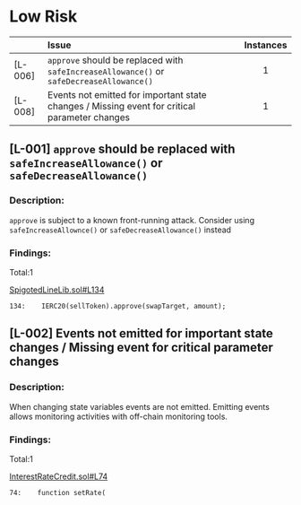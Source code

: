 # Low Risk

| |Issue|Instances|
|-|:-|:-:|
|[L-006]|`approve` should be replaced with `safeIncreaseAllowance()` or `safeDecreaseAllowance()`|1|
|[L-008]|Events not emitted for important state changes / Missing event for critical parameter changes|1|


## [L-001] `approve` should be replaced with `safeIncreaseAllowance()` or `safeDecreaseAllowance()`

### Description:
`approve` is subject to a known front-running attack. Consider using `safeIncreaseAllownce()` or `safeDecreaseAllowance()` instead

### Findings:
Total:1

[SpigotedLineLib.sol#L134](https://github.com/debtdao/Line-of-Credit/tree/audit/code4rena-2022-11-03/contracts/utils/SpigotedLineLib.sol#L134)
```
134:    IERC20(sellToken).approve(swapTarget, amount);
```


## [L-002] Events not emitted for important state changes / Missing event for critical parameter changes

### Description:
When changing state variables events are not emitted. Emitting events allows monitoring activities with off-chain monitoring tools.

### Findings:
Total:1

[InterestRateCredit.sol#L74](https://github.com/debtdao/Line-of-Credit/tree/audit/code4rena-2022-11-03/contracts/modules/interest-rate/InterestRateCredit.sol#L74)
```
74:    function setRate(
```